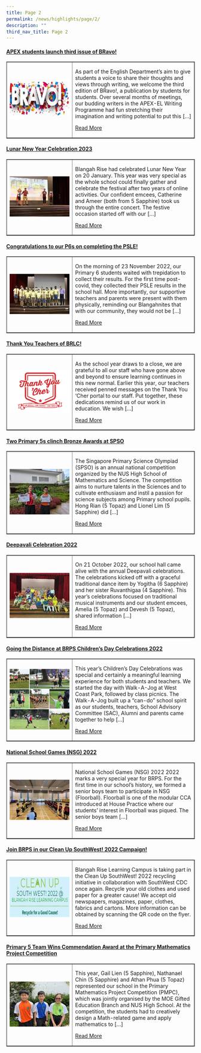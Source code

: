 ```yaml
---
title: Page 2
permalink: /news/highlights/page/2/
description: ""
third_nav_title: Page 2
---
```

<h4><strong><a href="/2023/02/01/apex-students-launch-third-issue-of-bravo/" rel="bookmark">APEX students launch third issue of BRavo!</a></strong></h4>
<table style="border-collapse: collapse; width: 100%;" border="1">
<tbody>
<tr>
<td style="width: 35%;"><a href="/2023/02/01/apex-students-launch-third-issue-of-bravo/"><img src="/images/13.jpg"></a></td>
<td style="width: 65%;">
<p>As part of the English Department’s aim to give students a voice to share their thoughts and views through writing, we welcome the third edition of BRavo!, a publication by students for students. Over several months of meetings, our budding writers in the APEX-EL Writing Programme had fun stretching their imagination and writing potential to put this […]</p>
<p><a href="/2023/02/01/apex-students-launch-third-issue-of-bravo/">Read More</a></p>
</td>
</tr>
</tbody>
</table>

<h4><strong><a href="/2023/01/31/lunar-new-year-celebration-2023/" rel="bookmark">Lunar New Year Celebration 2023</a></strong></h4>
<table style="border-collapse: collapse; width: 100%;" border="1">
<tbody>
<tr>
<td style="width: 35%;"><a href="/2023/01/31/lunar-new-year-celebration-2023/"><img src="/images/14.jpg"></a></td>
<td style="width: 65%;">
<p>Blangah Rise had celebrated Lunar New Year on 20 January. This year was very special as the whole school could finally gather and celebrate the festival after two years of online activities. Our confident emcees, Catherine and Ameer (both from 5 Sapphire) took us through the entire concert. The festive occasion started off with our […]</p>
<p><a href="/2023/01/31/lunar-new-year-celebration-2023/">Read More</a></p>
</td>
</tr>
</tbody>
</table>

<h4><strong><a href="/2022/11/25/congratulations-to-our-p6s-on-completing-the-psle/" rel="bookmark">Congratulations to our P6s on completing the PSLE!</a></strong></h4>
<table style="border-collapse: collapse; width: 100%;" border="1">
<tbody>
<tr>
<td style="width: 35%;"><a href="/2022/11/25/congratulations-to-our-p6s-on-completing-the-psle/"><img src="/images/15.jpg"></a></td>
<td style="width: 65%;">
<p>On the morning of 23 November 2022, our Primary 6 students waited with trepidation to collect their results. For the first time post-covid, they collected their PSLE results in the school hall. More importantly, our supportive teachers and parents were present with them physically, reminding our Blangahnites that with our community, they would not be […]</p>
<p><a href="/2022/11/25/congratulations-to-our-p6s-on-completing-the-psle/">Read More</a></p>
</td>
</tr>
</tbody>
</table>

<h4><strong><a href="/2022/11/14/thank-you-teachers-of-brlc/" rel="bookmark">Thank You Teachers of BRLC!</a></strong></h4>
<table style="border-collapse: collapse; width: 100%;" border="1">
<tbody>
<tr>
<td style="width: 35%;"><a href="/2022/11/14/thank-you-teachers-of-brlc/"><img src="/images/16.png"></a></td>
<td style="width: 65%;">
<p>As the school year draws to a close, we are grateful to all our staff who have gone above and beyond to ensure learning continues in this new normal. Earlier this year, our teachers received penned messages on the Thank You ‘Cher portal to our staff. Put together, these dedications remind us of our work in education. We wish […]</p>
<p><a href="/2022/11/14/thank-you-teachers-of-brlc/">Read More</a></p>
</td>
</tr>
</tbody>
</table>

<h4><strong><a href="/2022/11/12/two-primary-5s-clinch-bronze-awards-at-spso/" rel="bookmark">Two Primary 5s clinch Bronze Awards at SPSO</a></strong></h4>
<table style="border-collapse: collapse; width: 100%;" border="1">
<tbody>
<tr>
<td style="width: 35%;"><a href="/2022/11/12/two-primary-5s-clinch-bronze-awards-at-spso/"><img src="/images/17.jpg"></a></td>
<td style="width: 65%;">
<p>The Singapore Primary Science Olympiad (SPSO) is an annual national competition organized by the NUS High School of Mathematics and Science. The competition aims to nurture talents in the Sciences and to cultivate enthusiasm and instil a passion for science subjects among Primary school pupils. Hong Rian (5 Topaz) and Lionel Lim (5 Sapphire) did […]</p>
<p><a href="/2022/11/12/two-primary-5s-clinch-bronze-awards-at-spso/">Read More</a></p>
</td>
</tr>
</tbody>
</table>

<h4><strong><a href="/2022/10/27/deepavali-celebration-2022/" rel="bookmark">Deepavali Celebration 2022</a></strong></h4>
<table style="border-collapse: collapse; width: 100%;" border="1">
<tbody>
<tr>
<td style="width: 35%;"><a href="/2022/10/27/deepavali-celebration-2022/"><img src="/images/18.jpg"></a></td>
<td style="width: 65%;">
<p>On 21 October 2022, our school hall came alive with the annual Deepavali celebrations. The celebrations kicked off with a graceful traditional dance item by Yogitha (6 Sapphire) and her sister Ruvanthigaa (4 Sapphire). This year’s celebrations focused on traditional musical instruments and our student emcees, Amelia (5 Topaz) and Devesh (5 Topaz), shared information […]</p>
<p><a href="/2022/10/27/deepavali-celebration-2022/">Read More</a></p>
</td>
</tr>
</tbody>
</table>

<h4><strong><a href="/2022/10/17/going-the-distance-at-brps-childrens-day-celebrations-2022/" rel="bookmark">Going the Distance at BRPS Children’s Day Celebrations 2022</a></strong></h4>
<table style="border-collapse: collapse; width: 100%;" border="1">
<tbody>
<tr>
<td style="width: 35%;"><a href="/2022/10/17/going-the-distance-at-brps-childrens-day-celebrations-2022/"><img src="/images/19.jpg"></a></td>
<td style="width: 65%;">
<p>This year’s Children’s Day Celebrations was special and certainly a meaningful learning experience for both students and teachers. We started the day with Walk-A-Jog at West Coast Park, followed by class picnics. The Walk-A-Jog built up a “can-do” school spirit as our students, teachers, School Advisory Committee (SAC), Alumni and parents came together to help […]</p>
<p><a href="/2022/10/17/going-the-distance-at-brps-childrens-day-celebrations-2022/">Read More</a></p>
</td>
</tr>
</tbody>
</table>

<h4><strong><a href="/2022/10/12/national-school-games-nsg-2022/" rel="bookmark">National School Games (NSG) 2022</a></strong></h4>
<table style="border-collapse: collapse; width: 100%;" border="1">
<tbody>
<tr>
<td style="width: 35%;"><a href="/2022/10/12/national-school-games-nsg-2022/"><img src="/images/110.jpg"></a></td>
<td style="width: 65%;">
<p>National School Games (NSG) 2022 2022 marks a very special year for BRPS. For the first time in our school’s history, we formed a senior boys team to participate in NSG (Floorball). Floorball is one of the modular CCA introduced at House Practice where our students’ interest in Floorball was piqued. The senior boys team […]</p>
<p><a href="/2022/10/12/national-school-games-nsg-2022/">Read More</a></p>
</td>
</tr>
</tbody>
</table>

<h4><strong><a href="/2022/10/05/join-brps-in-our-clean-up-southwest-2022-campaign/" rel="bookmark">Join BRPS in our Clean Up SouthWest! 2022 Campaign!</a></strong></h4>
<table style="border-collapse: collapse; width: 100%;" border="1">
<tbody>
<tr>
<td style="width: 35%;"><a href="/2022/10/05/join-brps-in-our-clean-up-southwest-2022-campaign/"><img src="/images/21.jpg"></a></td>
<td style="width: 65%;">
<p>Blangah Rise Learning Campus is taking part in the Clean Up SouthWest! 2022 recycling initiative in collaboration with SouthWest CDC once again. Recycle your old clothes and used paper for a greater cause! We accept old newspapers, magazines, paper, clothes, fabrics and cartons. More information can be obtained by scanning the QR code on the flyer.</p>
<p><a href="/2022/10/05/join-brps-in-our-clean-up-southwest-2022-campaign/">Read More</a></p>
</td>
</tr>
</tbody>
</table>

<h4><strong><a href="/2022/09/29/primary-5-team-wins-commendation-award-at-the-primary-mathematics-project-competition/" rel="bookmark">Primary 5 Team Wins Commendation Award at the Primary Mathematics Project Competition</a></strong></h4>
<table style="border-collapse: collapse; width: 100%;" border="1">
<tbody>
<tr>
<td style="width: 35%;"><a href="/2022/09/29/primary-5-team-wins-commendation-award-at-the-primary-mathematics-project-competition/"><img src="/images/22.jpg"></a></td>
<td style="width: 65%;">
<p>This year, Gail Lien (5 Sapphire), Nathanael Chin (5 Sapphire) and Athan Phua (5 Topaz) represented our school in the Primary Mathematics Project Competition (PMPC), which was jointly organised by the MOE Gifted Education Branch and NUS High School. At the competition, the students had to creatively design a Math-related game and apply mathematics to […]</p>
<p><a href="/2022/09/29/primary-5-team-wins-commendation-award-at-the-primary-mathematics-project-competition/">Read More</a></p>
</td>
</tr>
</tbody>
</table>